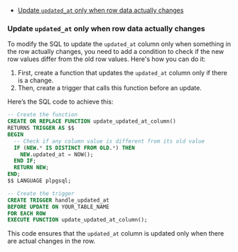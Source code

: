 - [Update `updated_at` only when row data actually changes](#update-updated_at-only-when-row-data-actually-changes)

### Update `updated_at` only when row data actually changes

To modify the SQL to update the `updated_at` column only when something in the row actually changes, you need to add a condition to check if the new row values differ from the old row values. Here's how you can do it:

1. First, create a function that updates the `updated_at` column only if there is a change.
2. Then, create a trigger that calls this function before an update.

Here’s the SQL code to achieve this:

```sql
-- Create the function
CREATE OR REPLACE FUNCTION update_updated_at_column()
RETURNS TRIGGER AS $$
BEGIN
  -- Check if any column value is different from its old value
  IF (NEW.* IS DISTINCT FROM OLD.*) THEN
    NEW.updated_at = NOW();
  END IF;
  RETURN NEW;
END;
$$ LANGUAGE plpgsql;

-- Create the trigger
CREATE TRIGGER handle_updated_at
BEFORE UPDATE ON YOUR_TABLE_NAME
FOR EACH ROW
EXECUTE FUNCTION update_updated_at_column();
```

This code ensures that the `updated_at` column is updated only when there are actual changes in the row.
